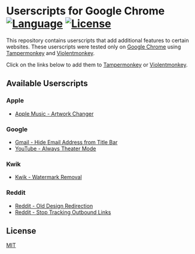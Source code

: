 # Userscripts for Google Chrome <br> [![Language](https://img.shields.io/badge/Language-JavaScript-f1e05a.svg)](https://developer.mozilla.org/en-US/docs/Web/JavaScript) [![License](https://img.shields.io/badge/License-MIT-blue.svg)](https://github.com/MrBukLau/userscripts-for-google-chrome/blob/master/LICENSE)

This repository contains userscripts that add additional features to certain websites. These userscripts were tested only on [Google Chrome](https://www.google.com/chrome/) using [Tampermonkey](https://chrome.google.com/webstore/detail/tampermonkey/dhdgffkkebhmkfjojejmpbldmpobfkfo) and [Violentmonkey](https://chrome.google.com/webstore/detail/violentmonkey/jinjaccalgkegednnccohejagnlnfdag).

Click on the links below to add them to [Tampermonkey](https://tampermonkey.net/) or [Violentmonkey](https://github.com/violentmonkey/violentmonkey).

## Available Userscripts
### Apple
* [Apple Music - Artwork Changer](https://github.com/MrBukLau/userscripts-for-google-chrome/raw/master/javascripts/apple_music_artwork_changer.user.js)
### Google
* [Gmail - Hide Email Address from Title Bar](https://github.com/MrBukLau/userscripts-for-google-chrome/raw/master/javascripts/gmail_hide_email_address_from_title_bar.user.js)
* [YouTube - Always Theater Mode](https://github.com/MrBukLau/userscripts-for-google-chrome/raw/master/javascripts/youtube_always_theater_mode.user.js)
### Kwik
* [Kwik - Watermark Removal](https://github.com/MrBukLau/userscripts-for-google-chrome/raw/master/javascripts/kwik_watermark_removal.user.js)
### Reddit
* [Reddit - Old Design Redirection](https://github.com/MrBukLau/userscripts-for-google-chrome/raw/master/javascripts/reddit_old_design_redirection.user.js)
* [Reddit - Stop Tracking Outbound Links](https://github.com/MrBukLau/userscripts-for-google-chrome/raw/master/javascripts/reddit_stop_tracking_outbound_links.user.js)

## License
[MIT](https://github.com/MrBukLau/userscripts-for-google-chrome/blob/master/LICENSE)
